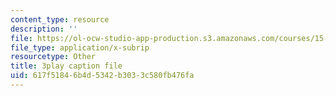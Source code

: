 ```yaml
---
content_type: resource
description: ''
file: https://ol-ocw-studio-app-production.s3.amazonaws.com/courses/15-031j-energy-decisions-markets-and-policies-spring-2012/617f51846b4d5342b3033c580fb476fa_m0eRTYvmRDg.vtt
file_type: application/x-subrip
resourcetype: Other
title: 3play caption file
uid: 617f5184-6b4d-5342-b303-3c580fb476fa
---
```

